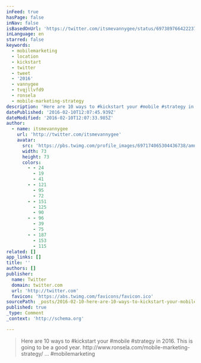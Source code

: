 ```yaml
---
inFeed: true
hasPage: false
inNav: false
isBasedOnUrl: 'https://twitter.com/itsmevannygee/status/697389766422237184'
inLanguage: en
starred: false
keywords:
  - mobilemarketing
  - location
  - kickstart
  - twitter
  - tweet
  - '2016'
  - vannygee
  - tvqjllvfd9
  - ronsela
  - mobile-marketing-strategy
description: 'Here are 10 ways to #kickstart your #mobile #strategy in 2016. This is going to be a good year. http://www.ronsela.com/mobile-marketing-strategy/ ... #mobilemarketing'
datePublished: '2016-02-10T12:07:45.939Z'
dateModified: '2016-02-10T12:07:33.985Z'
author:
  - name: itsmevannygee
    url: 'http://twitter.com/itsmevannygee'
    avatar:
      src: 'https://pbs.twimg.com/profile_images/697174065304436738/amni_Q8N_bigger.jpg'
      width: 73
      height: 73
      colors:
        - - 24
          - 19
          - 41
        - - 121
          - 95
          - 72
        - - 151
          - 125
          - 90
        - - 96
          - 39
          - 75
        - - 187
          - 153
          - 115
related: []
app_links: []
title: ''
authors: []
publisher:
  name: Twitter
  domain: twitter.com
  url: 'http://twitter.com'
  favicon: 'https://abs.twimg.com/favicons/favicon.ico'
sourcePath: _posts/2016-02-10-here-are-10-ways-to-kickstart-your-mobile-strategy-in-201.md
published: true
_type: Comment
_context: 'http://schema.org'

---
```

> Here are 10 ways to &num;kickstart your &num;mobile &num;strategy in 2016&period; This is going to be a good year&period; http&colon;&sol;&sol;www&period;ronsela&period;com&sol;mobile-marketing-strategy&sol; &period;&period;&period; &num;mobilemarketing
